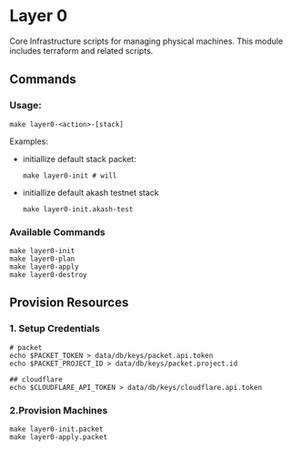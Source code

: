 # Layer 0

Core Infrastructure scripts for managing physical machines. This module includes terraform and related scripts.

## Commands

### Usage:

```shell
make layer0-<action>-[stack]
```

Examples:

 - initiallize default stack packet:
    ```shell
    make layer0-init # will 
    ```
- initiallize default akash testnet stack
    ```shell
    make layer0-init.akash-test 
    ```

### Available Commands

```shell
make layer0-init
make layer0-plan
make layer0-apply
make layer0-destroy
```

## Provision Resources

### 1. Setup Credentials

```
# packet
echo $PACKET_TOKEN > data/db/keys/packet.api.token
echo $PACKET_PROJECT_ID > data/db/keys/packet.project.id

## cloudflare
echo $CLOUDFLARE_API_TOKEN > data/db/keys/cloudflare.api.token
```

### 2.Provision Machines

```
make layer0-init.packet
make layer0-apply.packet
```
